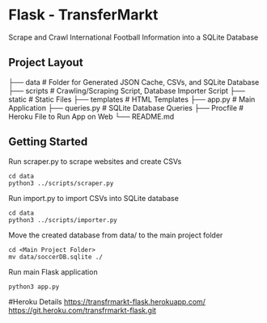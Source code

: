 # Flask - TransferMarkt 
Scrape and Crawl International Football Information into a SQLite Database


## Project Layout
├── data                      # Folder for Generated JSON Cache, CSVs, and SQLite Database
├── scripts                   # Crawling/Scraping Script, Database Importer Script
├── static                    # Static Files
├── templates                 # HTML Templates
├── app.py                    # Main Application
├── queries.py                # SQLite Database Queries
├── Procfile                  # Heroku File to Run App on Web
└── README.md

## Getting Started
Run scraper.py to scrape websites and create CSVs
```
cd data
python3 ../scripts/scraper.py
```

Run import.py to import CSVs into SQLite database
```
cd data
python3 ../scripts/importer.py
```

Move the created database from data/ to the main project folder
```
cd <Main Project Folder>
mv data/soccerDB.sqlite ./
```

Run main Flask application
```
python3 app.py
```


#Heroku Details
https://transfrmarkt-flask.herokuapp.com/
https://git.heroku.com/transfrmarkt-flask.git


